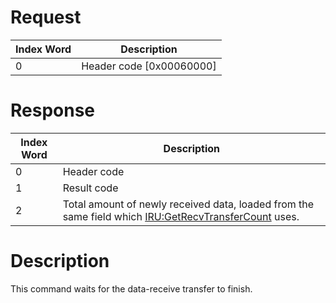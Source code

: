 # Request

| Index Word | Description                |
|------------|----------------------------|
| 0          | Header code \[0x00060000\] |

# Response

| Index Word | Description                                                                                                                                 |
|------------|---------------------------------------------------------------------------------------------------------------------------------------------|
| 0          | Header code                                                                                                                                 |
| 1          | Result code                                                                                                                                 |
| 2          | Total amount of newly received data, loaded from the same field which [IRU:GetRecvTransferCount](IRU:GetRecvTransferCount "wikilink") uses. |

# Description

This command waits for the data-receive transfer to finish.